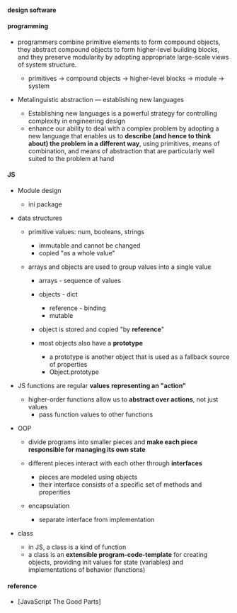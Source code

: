 #### design software 

#### programming
* programmers combine primitive elements to form compound objects, they abstract compound objects to form higher-level building blocks, and they preserve modularity by adopting appropriate large-scale views of system structure.  
    - primitives -> compound objects -> higher-level blocks -> module -> system  

* Metalinguistic abstraction — establishing new languages  
    - Establishing new languages is a powerful strategy for controlling complexity in engineering design  
    - enhance our ability to deal with a complex problem by adopting a new language that enables us to **describe (and hence to think about) the problem in a different way**, using primitives, means of combination, and means of abstraction that are particularly well suited to the problem at hand  



#### JS  
* Module design    
    - ini package  

* data structures  
    - primitive values: num, booleans, strings 
        + immutable and cannot be changed  
        +  copied "as a whole value" 

    - arrays and objects are used to group values into a single value  
        + arrays  - sequence of values  
        + objects - dict  
            + reference  - binding 
            + mutable  
        + object is stored and copied "by **reference**"  
        
        + most objects also have a **prototype**  
            + a prototype is another object that is used as a fallback source of properties  
            + Object.prototype  

    
* JS functions are regular **values** **representing an "action"**     
    - higher-order functions allow us to **abstract over actions**, not just values  
        + pass function values to other functions  

* OOP  
    - divide programs into smaller pieces and **make each piece responsible for managing its own state**  
    - different pieces interact with each other through **interfaces**  
        + pieces are modeled using objects  
        + their interface consists of a specific set of methods and properities  

    - encapsulation  
        + separate interface from implementation     


* class  
    - in JS, a class is a kind of function  
    - a class is an **extensible program-code-template** for creating objects,
    providing init values for state (variables) and implementations of behavior (functions)



#### reference  
* [JavaScript The Good Parts] 
